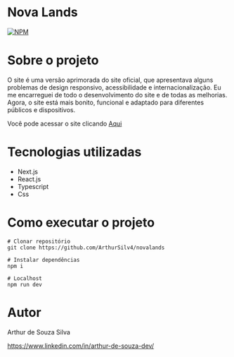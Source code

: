 # Nova Lands
[![NPM](https://img.shields.io/npm/l/react)](https://github.com/ArthurSilv4/novalands/blob/main/LICENSE)

# Sobre o projeto

O site é uma versão aprimorada do site oficial, que apresentava alguns problemas de design responsivo, acessibilidade e internacionalização. Eu me encarreguei de todo o desenvolvimento do site e de todas as melhorias. Agora, o site está mais bonito, funcional e adaptado para diferentes públicos e dispositivos.

Você pode acessar o site clicando [Aqui](https://novalands.vercel.app)

# Tecnologias utilizadas

- Next.js
- React.js
- Typescript
- Css

# Como executar o projeto

```
# Clonar repositório
git clone https://github.com/ArthurSilv4/novalands

# Instalar dependências
npm i

# Localhost
npm run dev
```
# Autor

Arthur de Souza Silva

https://www.linkedin.com/in/arthur-de-souza-dev/

